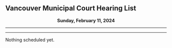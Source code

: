 ## Vancouver Municipal Court Hearing List

<p align="center">
  <b> Sunday, February 11, 2024 </b>
</p>

---

---

Nothing scheduled yet.
